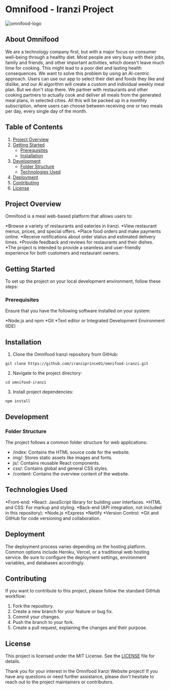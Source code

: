# Omnifood - Iranzi Project
![omnifood-logo](https://github.com/iranziprince01/omnifood-iranzi/assets/116654088/ab8d3afd-f4e7-49c5-a865-f2f0fc6935ca)

## About Omnifood
We are a technology company first, but with a major focus on consumer well-being through a healthy diet. Most people are very busy with their jobs, 
family and friends, and other important activities, which doesn't leave much time for cooking. This might lead to a poor diet and lasting health consequences. 
We want to solve this problem by using an AI-centric approach. Users can use our app to select their diet and foods they like and dislike, 
and our AI algorithm will create a custom and individual weekly meal plan. But we don't stop there. We partner with restaurants and other cooking partners 
to actually cook and deliver all meals from the generated meal plans, in selected cities. 
All this will be packed up in a monthly subscription, where users can choose between receiving one or two meals per day, every single day of the month.

## Table of Contents
1. [Project Overview](#project-overview)
2. [Getting Started](#getting-started)
   - [Prerequisites](#prerequisites)
   - [Installation](#installation)
3. [Development](#development)
   - [Folder Structure](#folder-structure)
   - [Technologies Used](#technologies-used)
4. [Deployment](#deployment)
5. [Contributing](#contributing)
6. [License](#license)

## Project Overview <a name="project-overview"></a>
Omnifood is a meal web-based platform that allows users to:

*Browse a variety of restaurants and eateries in Iranzi.
*View restaurant menus, prices, and special offers.
*Place food orders and make payments online.
*Receive notifications about order status and estimated delivery times.
*Provide feedback and reviews for restaurants and their dishes.
*The project is intended to provide a seamless and user-friendly experience for both customers and restaurant owners.

## Getting Started <a name="getting-started"></a>
To set up the project on your local development environment, follow these steps:

### Prerequisites <a name="prerequisites"></a>
Ensure that you have the following software installed on your system:

*Node.js and npm
*Git
*Text editor or Integrated Development Environment (IDE)

## Installation <a name="installation"></a>
1. Clone the Omnifood Iranzi repository from GitHub:
```
git clone https://github.com/iranziprince01/omnifood-iranzi.git
```
2. Navigate to the project directory:
```
cd omnifood-iranzi
```
3. Install project dependencies:
```
npm install
```

## Development <a name="development"></a>
### Folder Structure <a name="folder-structure"></a>
The project follows a common folder structure for web applications:

* /index: Contains the HTML source code for the website.
* img/: Stores static assets like images and fonts.
* js/: Contains reusable React components.
* css/: Contains global and general CSS styles.
* /content: Contains the overview content of the website.

## Technologies Used <a name="technologies-used"></a>
*Front-end:
 *React: JavaScript library for building user interfaces.
 *HTML and CSS: For markup and styling.
*Back-end (API integration, not included in this repository):
 *Node.js
 *Express
 *Netlify
*Version Control:
 *Git and GitHub for code versioning and collaboration.

## Deployment <a name="deployment"></a>
The deployment process varies depending on the hosting platform. Common options include Heroku, Vercel, 
or a traditional web hosting service. Be sure to configure the deployment settings, environment variables, and databases accordingly.

## Contributing <a name="contributing"></a>
If you want to contribute to this project, please follow the standard GitHub workflow:

1. Fork the repository.
2. Create a new branch for your feature or bug fix.
3. Commit your changes.
4. Push the branch to your fork.
5. Create a pull request, explaining the changes and their purpose.

## License <a name="license"></a>
This project is licensed under the MIT License. See the [LICENSE](https://opensource.org/license/mit/) file for details.

Thank you for your interest in the Omnifood Iranzi Website project! If you have any questions or need further assistance, 
please don't hesitate to reach out to the project maintainers or contributors.
